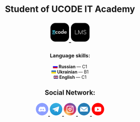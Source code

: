 <h1 align="center">Student of UCODE IT Academy
    <p> </p>
    <p align="center">
        <a href="https://ucode.world/en/" target="_blank">
            <img src="https://github.com/CamyrauBTanke/CamyrauBTanke/blob/main/img/UCODE/ucode.png" height="60px">
        </a>
        <a href="https://lms.khpi.ucode-connect.study/login" target="_blank">
            <img src="https://github.com/CamyrauBTanke/CamyrauBTanke/blob/main/img/UCODE/lms.png" height="60px">
        </a>
    </p>
</h1>
<h3 align="center">Language skills:</h3>
<p align="center">
    <a href="https://en.wikipedia.org/wiki/Russian_language" target="_blank"><img src="https://github.com/CamyrauBTanke/CamyrauBTanke/blob/main/img/language/ru.png" width="15"/></a><b> Russian </b>— C1<br>
    <a href="https://en.wikipedia.org/wiki/Ukrainian_language" target="_blank"><img src="https://github.com/CamyrauBTanke/CamyrauBTanke/blob/main/img/language/ua.png" width="15"/></a><b> Ukrainian </b>— B1<br>
    <a href="https://en.wikipedia.org/wiki/English_language" target="_blank"><img src="https://github.com/CamyrauBTanke/CamyrauBTanke/blob/main/img/language/ang.png" width="15"/></a><b> English </b>— С1<br>
</p>
<h2> </h2>
<h2 align="center">Social Network:
    <p> </p>
    <p align="center">
        <a href="#" target="_blank">
            <img src="https://github.com/CamyrauBTanke/CamyrauBTanke/blob/main/img/social_network/discord.png" height="40px">
        </a>
        <a href="https://t.me/Camyrau_B_Tanke" target="_blank">
            <img src="https://github.com/CamyrauBTanke/CamyrauBTanke/blob/main/img/social_network/telegram.png" height="40px">
        </a>
        <a href="https://www.instagram.com/Camyrau_B_Tanke/" target="_blank">
            <img src="https://github.com/CamyrauBTanke/CamyrauBTanke/blob/main/img/social_network/instagram.png" height="40px">
        </a>
        <a href="mailto:gunko.vlad.21.09.2001a@gmail.com" target="_blank">
            <img src="https://github.com/CamyrauBTanke/CamyrauBTanke/blob/main/img/social_network/gmail.png" height="40px">
        </a>
        <a href="#" target="_blank">
            <img src="https://github.com/CamyrauBTanke/CamyrauBTanke/blob/main/img/social_network/youtube.png" height="40px">
        </a>
    </p>
</h2>
<h2> </h2>